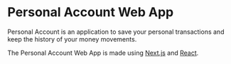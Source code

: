 # Personal Account Web App

Personal Account is an application to save your personal transactions and keep the history of your money movements.

The Personal Account Web App is made using [Next.js](https://nextjs.org/) and [React](https://reactjs.org/).